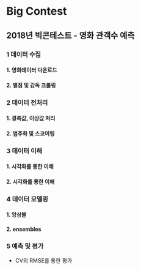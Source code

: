 # Big Contest

## 2018년 빅콘테스트 - 영화 관객수 예측

### 1 데이터 수집
#### 1. 영화데이터 다운로드

#### 2. 별점 및 감독 크롤링
  
### 2 데이터 전처리
#### 1. 결측값, 이상값 처리

#### 2. 범주화 및 스코어링

### 3 데이터 이해
#### 1. 시각화를 통한 이해
#### 2. 시각화를 통한 이해

### 4 데이터 모델링
#### 1. 앙상블

#### 2. ensembles

### 5 예측 및 평가
   - CV의 RMSE를 통한 평가
   

